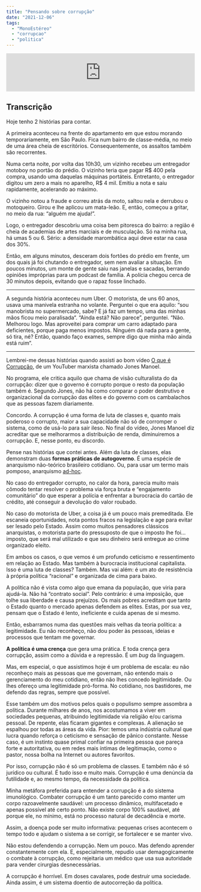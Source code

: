 ```yaml
---
title: "Pensando sobre corrupção"
date: "2021-12-06"
tags: 
  - "MonoEstéreo"
  - "corrupcao"
  - "politica"
---
```


<iframe src="https://anchor.fm/monoestereo/embed/episodes/Pensando-sobre-corrupo-e1bb55v" height="102px" width="100%" frameborder="0" scrolling="no"></iframe>

## Transcrição

Hoje tenho 2 histórias para contar.

A primeira aconteceu na frente do apartamento em que estou morando temporariamente, em São Paulo. Fica num bairro de classe-média, no meio de uma área cheia de escritórios. Consequentemente, os assaltos também são recorrentes.

Numa certa noite, por volta das 10h30, um vizinho recebeu um entregador motoboy no portão do prédio. O vizinho teria que pagar R$ 400 pela compra, usando uma daquelas máquinas portáteis. Entretanto, o entregador digitou um zero a mais no aparelho, R$ 4 mil. Emitiu a nota e saiu rapidamente, acelerando ao máximo.

O vizinho notou a fraude e correu atrás da moto, saltou nela e derrubou o motoqueiro. Girou e lhe aplicou um mata-leão. E, então, começou a gritar, no meio da rua: “alguém me ajuda!”.

Logo, o entregador descobriu uma coisa bem pitoresca do bairro: a região é cheia de academias de artes marciais e de musculação. Só na minha rua, há umas 5 ou 6. Sério: a densidade marombática aqui deve estar na casa dos 30%.

Então, em alguns minutos, desceram dois fortões do prédio em frente, um dos quais já foi chutando o entregador, sem nem avaliar a situação. Em poucos minutos, um monte de gente saiu nas janelas e sacadas, berrando opiniões impróprias para um podcast de família. A polícia chegou cerca de 30 minutos depois, evitando que o rapaz fosse linchado.

* * *

A segunda história aconteceu num Uber. O motorista, de uns 60 anos, usava uma manivela estranha no volante. Perguntei o que era aquilo: “sou manobrista no supermercado, sabe? E já faz um tempo, uma das minhas mãos ficou meio paralisada“. “Ainda está? Não parece”, perguntei. “Não. Melhorou logo. Mas aproveitei para comprar um carro adaptado para deficientes, porque paga menos impostos. Ninguém dá nada para a gente, só tira, né? Então, quando faço exames, sempre digo que minha mão ainda está ruim“.

* * *

Lembrei-me dessas histórias quando assisti ao bom vídeo [O que é Corrupção](https://www.youtube.com/watch?v=8u0xDZttdrM), de um YouTuber marxista chamado Jones Manoel.

No programa, ele critica aquilo que chama de visão culturalista do da corrupção: dizer que o governo é corrupto porque o resto da população também é. Segundo Jones, não há como comparar o poder destrutivo e organizacional da corrupção das elites e do governo com os cambalachos que as pessoas fazem diariamente.

Concordo. A corrupção é uma forma de luta de classes e, quanto mais poderoso o corrupto, maior a sua capacidade não só de corromper o sistema, como de usá-lo para sair ileso. No final do vídeo, Jones Manoel diz acreditar que se melhorarmos a distribuição de renda, diminuiremos a corrupção. E, nesse ponto, eu discordo.

Pense nas histórias que contei antes. Além da luta de classes, elas demonstram duas **formas práticas de autogoverno**. É uma espécie de anarquismo não-teórico brasileiro cotidiano. Ou, para usar um termo mais pomposo, anarquismo [ad-hoc](https://pt.wikipedia.org/wiki/Ad_hoc).

No caso do entregador corrupto, no calor da hora, parecia muito mais cômodo tentar resolver o problema via força bruta e “engajamento comunitário” do que esperar a polícia e enfrentar a burocracia do cartão de crédito, até conseguir a devolução do valor roubado.

No caso do motorista de Uber, a coisa já é um pouco mais premeditada. Ele escaneia oportunidades, nota pontos fracos na legislação e age para evitar ser lesado pelo Estado. Assim como muitos pensadores clássicos anarquistas, o motorista parte do pressuposto de que o imposto lhe foi… imposto, que será mal utilizado e que seu dinheiro será entregue ao crime organizado eleito.

Em ambos os casos, o que vemos é um profundo ceticismo e ressentimento em relação ao Estado. Mas também à burocracia institucional capitalista. Isso é uma luta de classes? Também. Mas vai além: é um ato de resistência à própria política “racional” e organizada de cima para baixo.

A política não é vista como algo que emana da população, que viria para ajudá-la. Não há “contrato social”. Pelo contrário: é uma imposição, que tolhe sua liberdade e causa prejuízos. Os mais pobres acreditam que tanto o Estado quanto o mercado apenas defendem as elites. Estas, por sua vez, pensam que o Estado é lento, ineficiente e cuida apenas de si mesmo.

Então, esbarramos numa das questões mais velhas da teoria política: a legitimidade. Eu não reconheço, não dou poder às pessoas, ideias e processos que tentam me governar.

**A política é uma crença** que gera uma prática. E toda crença gera corrupção, assim como a dúvida e a repressão. É um _bug_ da linguagem.

Mas, em especial, o que assistimos hoje é um problema de escala: eu não reconheço mais as pessoas que me governam, não entendo mais o gerenciamento do meu cotidiano, então não lhes concedo legitimidade. Ou lhes ofereço uma legitimidade pró-forma. No cotidiano, nos bastidores, me defendo das regras, sempre que possível.

Esse também um dos motivos pelos quais o populismo sempre assombra a política. Durante milhares de anos, nos acostumamos a viver em sociedades pequenas, atribuindo legitimidade via religião e/ou carisma pessoal. De repente, elas ficaram gigantes e complexas. A alienação se espalhou por todas as áreas da vida. Pior: temos uma indústria cultural que lucra quando reforça o ceticismo e sensação de pânico constante. Nesse caso, é um instinto quase primal confiar na primeira pessoa que pareça forte e autoritativa, ou em redes mais íntimas de legitimação, como o pastor, nossa bolha na Internet ou autores favoritos.

Por isso, corrupção não é só um problema de classes. E também não é só jurídico ou cultural. É tudo isso e muito mais. Corrupção é uma denúncia da futilidade e, ao mesmo tempo, da necessidade da política.

Minha metáfora preferida para entender a corrupção é a do sistema imunológico. Combater corrupção é um tanto parecido como manter um corpo razoavelmente saudável: um processo dinâmico, multifacetado e apenas possível até certo ponto. Não existe corpo 100% saudável, até porque ele, no mínimo, está no processo natural de decadência e morte.

Assim, a doença pode ser muito informativa: pequenas crises acontecem o tempo todo e ajudam o sistema a se corrigir, se fortalecer e se manter vivo.

Não estou defendendo a corrupção. Nem um pouco. Mas defendo aprender constantemente com ela. E, especialmente, repudio usar demagogicamente o combate à corrupção, como rejeitaria um médico que usa sua autoridade para vender cirurgias desnecessárias.

A corrupção é horrível. Em doses cavalares, pode destruir uma sociedade. Ainda assim, é um sistema doentio de autocorreção da política.
